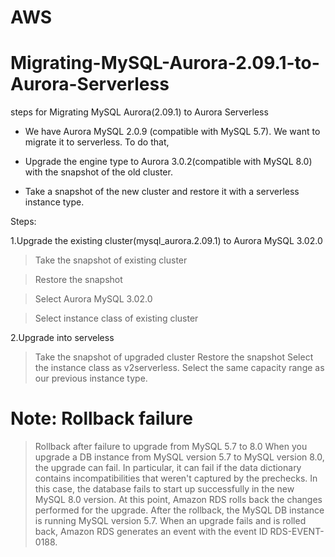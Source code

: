 # AWS
# Migrating-MySQL-Aurora-2.09.1-to-Aurora-Serverless
steps for Migrating MySQL Aurora(2.09.1) to Aurora Serverless

* We have Aurora MySQL 2.0.9 (compatible with MySQL 5.7). We want to migrate it to serverless. 
To do that,
* Upgrade the engine type to Aurora 3.0.2(compatible with MySQL 8.0) with the snapshot of the old cluster.

* Take a snapshot of the new cluster and restore it with a serverless instance type.

Steps:

1.Upgrade the existing cluster(mysql_aurora.2.09.1) to Aurora MySQL 3.02.0
  > Take the snapshot of existing cluster
  
  > Restore the snapshot
  
  > Select Aurora MySQL 3.02.0

  > Select instance class of existing cluster
  
2.Upgrade into serveless
  > Take the snapshot of upgraded cluster 
  > Restore the snapshot 
  > Select the instance class as v2serverless.
  > Select the same capacity range as our previous instance type.

# Note: Rollback failure

> Rollback after failure to upgrade from MySQL 5.7 to 8.0
When you upgrade a DB instance from MySQL version 5.7 to MySQL version 8.0, the upgrade can fail. In particular, it can fail if the data dictionary contains incompatibilities that weren't captured by the prechecks. In this case, the database fails to start up successfully in the new MySQL 8.0 version. At this point, Amazon RDS rolls back the changes performed for the upgrade. After the rollback, the MySQL DB instance is running MySQL version 5.7. When an upgrade fails and is rolled back, Amazon RDS generates an event with the event ID RDS-EVENT-0188.
